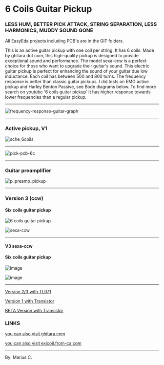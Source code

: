 # 6 Coils Guitar Pickup

### LESS HUM, BETTER PICK ATTACK, STRING SEPARATION, LESS HARMONICS, MUDDY SOUND GONE 


All EasyEda projects including PCB's are in the GIT folders.

This is an active guitar pickup with one coil per string. It has 6 coils.
Made by ghitara dot com, this high-quality pickup is designed to provide exceptional sound and performance. 
The model sexa-ccw is a perfect choice for those who want to upgrade their guitar's sound. This electric guitar pickup is perfect 
for enhancing the sound of your guitar due low inductance. Each coil has between 500 and 800 turns. The frequency response is better than 
classic guitar pickups. I did tests on EMG active pickup and Harley Benton Passive, see Bode diagrams below. 
To find more search on youtube '6 coils guitar pickup'
It has higher response towards lower frequencies than a regular pickup.



---

![frequency-response-guitar-graph](https://github.com/circinusX1/sexa-ccw/assets/69641625/6f998b94-56da-473a-8156-6cec2b3ec632)


---


### Active pickup, V1

![sche_6coils](https://github.com/circinusX1/sexa-ccw/assets/69641625/2b5d4f61-82ba-425c-bbf4-3223ea398ee7)

---

![pick-pcb-6c](https://github.com/circinusX1/sexa-ccw/assets/69641625/6b53ffa5-7a11-4bb3-852e-07e3fcdf1ea7)

---

### Guitar preamplifier

![p_preamp_pickup](https://github.com/circinusX1/sexa-ccw/assets/69641625/39306ad6-bfc7-4342-b26f-afd0f1829d24)


---

### Version 3 (ccw)

#### Six coils guitar pickup

![6 coils guitar pickup](https://github.com/user-attachments/assets/c593cb34-b200-4854-a478-e2b0e44d5315)

![sexa-ccw](https://github.com/user-attachments/assets/a41f01c0-444c-4df5-81fc-3c93e350d9fb)


---

#### V3 sexa-ccw
#### Six coils guitar pickup

![image](https://github.com/user-attachments/assets/c40525b2-a8d5-46ec-9056-4cb1f14fca5d)

![image](https://github.com/user-attachments/assets/9b46a934-4dea-45ee-b6f2-2f7878c27902)



---


[Version 2/3 with TL071 ](https://www.youtube.com/watch?v=29cAE45jkJk)

[Version 1 with Transistor](https://www.youtube.com/watch?v=PKX4ls18GiM)

[BETA Version with Transistor](https://www.youtube.com/watch?v=EW_jxvgFBk8)


### LINKS 
[you can also visit ghitara.com](https://ghitara.com)

[you can also visit exicoil.from-ca.com](https://exicoil.from-ca.com/)

---

By: Marius C.


